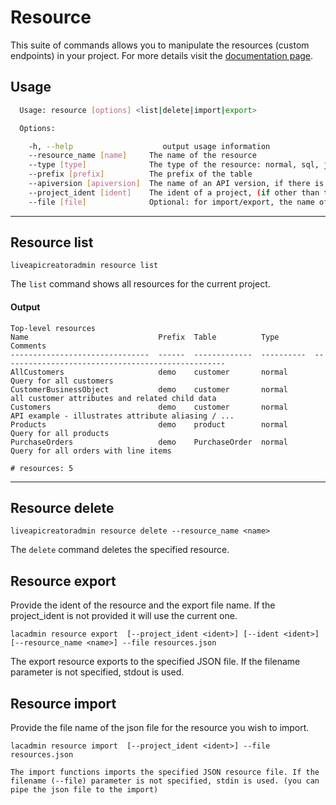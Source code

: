 # Resource

This suite of commands allows you to manipulate the resources (custom endpoints) in your project. For more details visit the [documentation page](http://ca-doc.espressologic.com/docs/logic-designer/rest-resources).

## Usage
```sh
  Usage: resource [options] <list|delete|import|export>

  Options:

    -h, --help                    output usage information
    --resource_name [name]     The name of the resource
    --type [type]              The type of the resource: normal, sql, javascript, storedproc, mongo
    --prefix [prefix]          The prefix of the table
    --apiversion [apiversion]  The name of an API version, if there is more than one - default v1
    --project_ident [ident]    The ident of a project, (if other than the current project
    --file [file]              Optional: for import/export, the name of a file to read from/save to, if unspecified, use stdin/stdout

```

***
## Resource list
    liveapicreatoradmin resource list

The `list` command shows all resources for the current project.

#### Output
	Top-level resources
	Name                             Prefix  Table          Type        Comments
	-------------------------------  ------  -------------  ----------  --------------------------------------------------
	AllCustomers                     demo    customer       normal      Query for all customers
	CustomerBusinessObject           demo    customer       normal      all customer attributes and related child data
	Customers                        demo    customer       normal      API example - illustrates attribute aliasing / ...
	Products                         demo    product        normal      Query for all products
	PurchaseOrders                   demo    PurchaseOrder  normal      Query for all orders with line items
	
	# resources: 5


***
## Resource delete
    liveapicreatoradmin resource delete --resource_name <name>

The `delete` command deletes the specified resource.

## Resource export
Provide the ident of the resource and the export file name. If the project_ident is not provided it will use the current one.
```
lacadmin resource export  [--project_ident <ident>] [--ident <ident>] [--resource_name <name>] --file resources.json
```
The export resource exports to the specified JSON file. If the filename parameter is not specified, stdout is used.


## Resource import
Provide the file name of the json file for the resource you wish to import.
```
lacadmin resource import  [--project_ident <ident>] --file resources.json

The import functions imports the specified JSON resource file. If the filename (--file) parameter is not specified, stdin is used. (you can pipe the json file to the import)

